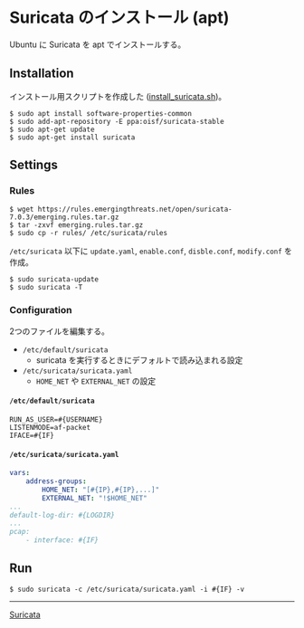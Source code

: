 # Suricata のインストール (apt)
Ubuntu に Suricata を apt でインストールする。

## Installation
インストール用スクリプトを作成した ([install_suricata.sh](../install_suricata.sh))。

```
$ sudo apt install software-properties-common
$ sudo add-apt-repository -E ppa:oisf/suricata-stable
$ sudo apt-get update
$ sudo apt-get install suricata
```

## Settings
### Rules
```
$ wget https://rules.emergingthreats.net/open/suricata-7.0.3/emerging.rules.tar.gz
$ tar -zxvf emerging.rules.tar.gz
$ sudo cp -r rules/ /etc/suricata/rules
```

`/etc/suricata` 以下に `update.yaml`, `enable.conf`, `disble.conf`, `modify.conf` を作成。

```
$ sudo suricata-update
$ sudo suricata -T
```

### Configuration
2つのファイルを編集する。

- `/etc/default/suricata`
  - suricata を実行するときにデフォルトで読み込まれる設定
- `/etc/suricata/suricata.yaml`
  - `HOME_NET` や `EXTERNAL_NET` の設定

#### `/etc/default/suricata`
```
RUN_AS_USER=#{USERNAME}
LISTENMODE=af-packet
IFACE=#{IF}
```

#### `/etc/suricata/suricata.yaml`

```yaml
vars:
    address-groups:
        HOME_NET: "[#{IP},#{IP},...]"
        EXTERNAL_NET: "!$HOME_NET"
...
default-log-dir: #{LOGDIR}
...
pcap:
    - interface: #{IF}
```


## Run
```
$ sudo suricata -c /etc/suricata/suricata.yaml -i #{IF} -v
```

---

[Suricata](../README.md)
